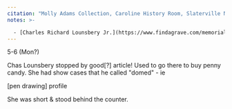 ```yaml
---
citation: "Molly Adams Collection, Caroline History Room, Slaterville NY."
notes: >-

  - [Charles Richard Lounsbery Jr.](https://www.findagrave.com/memorial/91583288/charles-richard-lounsbery) (24 Apr 1916 to 06 Jun 2012). Charles graduated from Ithaca High School in 1933.
---
```


5-6 (Mon?)

Chas Lounsbery stopped by good[?] article! Used to go there to buy penny candy. She had show cases that he called "domed" - ie

[pen drawing] profile

She was short & stood behind the counter.


